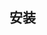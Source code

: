 ## 安装
<template>
    <render-demo :renderHeade='renderHeade'>
     source
    </render-demo>
</template>
<script>
export default {
    name:'demo',
    methods:{
        renderHeade(h){
            return (<render-demo>sub source</render-demo>)
        }
    }
}
</script>